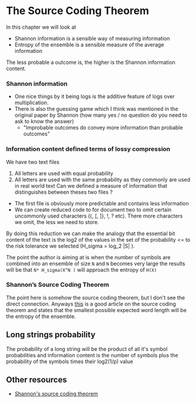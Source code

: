 # The Source Coding Theorem
In this chapter we will look at 
- Shannon information is a sensible way of measuring information
- Entropy of the ensemble is a sensible measure of the average information
  
The less probable a outcome is, the higher is the Shannon information content.

### Shannon information
- One nice things by it being logs is the additive feature of logs over multiplication.
- There is also the guessing game which I think was mentioned in the original paper by Shannon (how many yes / no question do you need to ask to know the answer)
  - "Improbable outcomes do convey more information than probable outcomes"

### Information content defined terms of lossy compression
We have two text files
1. All letters are used with equal probability
2. All letters are used with the same probability as they commonly are used in real world text
Can we defined a measure of information that distinguishes between theses two files ? 
- The first file is obviously more predictable and contains less information
- We can create reduced code to for document two to omit certain uncommonly used characters ({, [, ]}, !, ? etc). There more characters we omit, the less we need to store. 

By doing this reduction we can make the analogy that the essential bit content of the text is the log2 of the values in the set of the probability <= to the risk tolerance we selected (H_sigma = log_2 |S| ).

The point the author is aiming at is when the number of symbols are combined into an ensemble of size `N` and `N` becomes very large the results will be that `N* H_sigma(X^N )` will approach the entropy of `H(X)`

### Shannon’s Source Coding Theorem
The point here is somehow the source coding theorem, but I don't see the direct connection. Anyways [this](https://mbernste.github.io/posts/sourcecoding/) is a good article on the source coding theorem and states that the smallest possible expected word length will be the entropy of the ensemble.

## Long strings probability
The probability of a long string will be the product of all it's symbol probabilities and information content is the number of symbols plus the probability of the symbols times their log2(1/p) value

## Other resources
- [Shannon's source coding theorem](https://en.wikipedia.org/wiki/Shannon%27s_source_coding_theorem)

